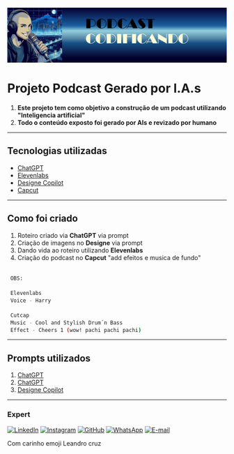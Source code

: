 <p align="center">
<img 
    src="./Imagens/Logo.png"
    width="1000"
/>
</p>

# Projeto Podcast Gerado por I.A.s

1. **Este projeto tem como objetivo a construção de um podcast utilizando "Inteligencia artificial"**
2. **Todo o conteúdo exposto foi gerado por AIs e revizado por humano**
-------
## Tecnologias utilizadas
- [ChatGPT](https://chatgpt.com/)
- [Elevenlabs](https://elevenlabs.io/)
- [Designe Copilot](https://copilot.microsoft.com/images/create)
- [Capcut](https://www.capcut.com/my-edit?start_tab=video)
-------
## Como foi criado
1. Roteiro criado via **ChatGPT** via prompt
2. Criação de imagens no **Designe** via prompt
3. Dando vida ao roteiro utilizando **Elevenlabs**
4. Criação do podcast no **Capcut** "add efeitos e musica de fundo"
```bash

 OBS:
 
 Elevenlabs
 Voice - Harry

 Cutcap
 Music - Cool and Stylish Drum´n Bass
 Effect - Cheers 1 (wow! pachi pachi pachi)
```
-------
## Prompts utilizados

1. [ChatGPT](textos/prompt_1.md)
2. [ChatGPT](textos/prompt_2.md)
3. [Designe Copilot](textos/Prompt_3.md)
-------

### Expert

[![LinkedIn](https://img.shields.io/badge/LinkedIn-0077B5?style=for-the-badge&logo=linkedin&logoColor=white)](https://www.linkedin.com/in/leandro-cruz-9ab17a2b3/)
[![Instagram](https://img.shields.io/badge/-Instagram-%23E4405F?style=for-the-badge&logo=instagram&logoColor=white)](https://www.instagram.com/leanddro_cruz/)
[![GitHub](https://img.shields.io/badge/GitHub-100000?style=for-the-badge&logo=github&logoColor=white)](https://github.com/Cruzzleo)
[![WhatsApp](https://img.shields.io/badge/WhatsApp-25D366?style=for-the-badge&logo=whatsapp&logoColor=white)](https://wa.me/55+11+S974761727)
[![E-mail](https://img.shields.io/badge/-Email-000?style=for-the-badge&logo=microsoft-outlook&logoColor=007BFF)](mailto:cruzz_leandro@icloud.com)

Com carinho emoji Leandro cruz
